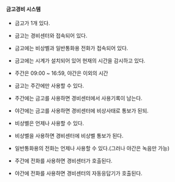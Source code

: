 #### 금고경비 시스템
- 금고가 1개 있다.
- 금고는 경비센터와 접속되어 있다.
- 금고에는 비상벨과 일반통화용 전화가 접속되어 있다.
- 금고에는 시계가 설치되어 있어 현재의 시간을 감시하고 있다.  

- 주간은 09:00 ~ 16:59, 야간은 이외의 시간  

- 금고는 주간에만 사용할 수 있다.
- 주간에는 금고를 사용하면 경비센터에서 사용기록이 남는다.
- 야간에는 금고를 사용하면 경비센터에 비상사태로 통보가 된되.  

- 비상벨은 언제나 사용할 수 있다.
- 비상벨을 사용하면 경비센터에 비상벨 통보가 된다.  

- 일반통화용의 전화는 언제나 사용할 수 있다.(그러나 야간은 녹음만 가능)
- 주간에 전화를 사용하면 경비센터가 호출된다.
- 야간에 전화를 사용하면 경비센터의 자동응답기가 호출된다.  

